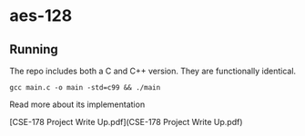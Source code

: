 # aes-128

## Running

The repo includes both a C and C++ version. They are functionally identical. 

`gcc main.c -o main -std=c99 && ./main`

Read more about its implementation

[CSE-178 Project Write Up.pdf](CSE-178 Project Write Up.pdf)